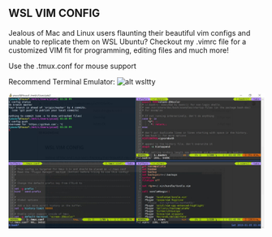 WSL VIM CONFIG
-------------------------

Jealous of Mac and Linux users flaunting their beautiful vim configs and unable to replicate them on
WSL Ubuntu? Checkout my .vimrc file for a customized VIM fit for programming, editing files
and much more!

Use the .tmux.conf for mouse support

Recommend Terminal Emulator: ![alt wsltty](https://github.com/mintty/wsltty)

![alt text](https://github.com/yzia2000/dotfiles/blob/master/WSL_m.jpg)
